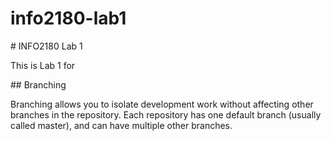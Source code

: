 # info2180-lab1



\# INFO2180 Lab 1



This is Lab 1 for <Your Name>



\## Branching



Branching allows you to isolate development work without affecting other branches in the repository. Each repository has one default branch (usually called master), and can have multiple other branches.



